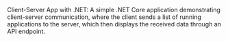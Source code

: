 Client-Server App with .NET: A simple .NET Core application demonstrating client-server communication, where the client sends a list of running applications to the server, which then displays the received data through an API endpoint.
